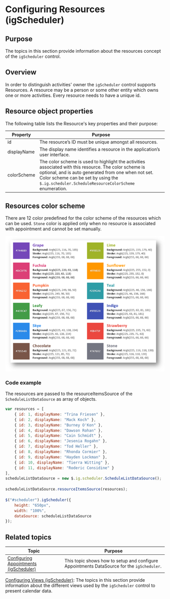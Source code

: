 ﻿<!--
|metadata|
{
    "fileName": "igscheduler-configure-resources",
    "controlName": "igScheduler",
    "tags": ["resources"]
}
|metadata|
-->

# Configuring Resources (igScheduler)


## Purpose

The topics in this section provide information about the resources concept of the `igScheduler` control.

## Overview

In order to distinguish activities' owner the `igScheduler` control supports Resources. A resource may be a person or some other entity which owns one or more activities. Every resource needs to have a unique id.

## Resource object properties

The following table lists the Resource's key properties and their purpose:

Property |	Purpose
---|---
id | The resource’s ID must be unique amongst all resources.
displayName | The display name identifies a resource in the application’s user interface.
colorScheme | The color scheme is used to highlight the activities associated with this resource. The color scheme is optional, and is auto generated from one when not set. Color scheme can be set by using the `$.ig.scheduler.ScheduleResourceColorScheme` enumeration.

## Resources color scheme
There are 12 color predefined for the color scheme of the resources which can be used. `Stone` color is applied only when no resource is associated with appointment and cannot be set manually. 

![Resources color scheme](../images/preDefinedColors.png)

### Code example

The resources are passed to the resourceItemsSource of the `ScheduleListDataSource` as array of objects. 

```javascript
var resources = [
	{ id: 1, displayName: "Trina Friesen" },
	{ id: 2, displayName: "Mack Koch" },
	{ id: 3, displayName: "Burney O'Kon" },
	{ id: 4, displayName: "Dawson Rohan" },
	{ id: 5, displayName: "Cain Schmidt" },
	{ id: 6, displayName: "Jesenia Rogahn" },
	{ id: 7, displayName: "Tod Heller" },
	{ id: 8, displayName: "Rhonda Cormier" },
	{ id: 9, displayName: "Hayden Lockman" },
	{ id: 10, displayName: "Tierra Witting" },
	{ id: 11, displayName: "Roderic Considine" }
],
scheduleListDataSource = new $.ig.scheduler.ScheduleListDataSource();

scheduleListDataSource.resourceItemsSource(resources);

$("#scheduler").igScheduler({
    height: "650px",
    width: "100%",
    dataSource: scheduleListDataSource
});

```

## Related topics

Topic | Purpose
---|---
[Configuring Appointments (igScheduler)](igScheduler-Configure-Appointments.html) | This topic shows how to setup and configure Appointments DataSource for the `igScheduler`.
[Configuring Views (igScheduler)](igScheduler-Configure-Views.html): The topics in this section provide information about the different views used by the  `igScheduler` control to present calendar data.